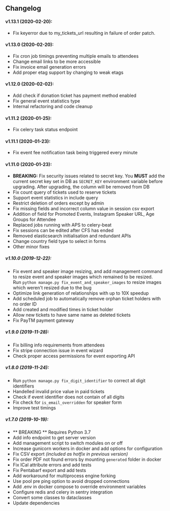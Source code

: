 ## Changelog

#### v1.13.1 (2020-02-20):

- Fix keyerror due to my_tickets_url resulting in failure of order patch.

#### v1.13.0 (2020-02-20):

- Fix cron job timings preventing multiple emails to attendees
- Change email links to be more accessible
- Fix invoice email generation errors
- Add proper etag support by changing to weak etags

#### v1.12.0 (2020-02-02):

- Add check if donation ticket has payment method enabled
- Fix general event statistics type
- Internal refactoring and code cleanup

#### v1.11.2 (2020-01-25):

- Fix celery task status endpoint

#### v1.11.1 (2020-01-23):

- Fix event fee notification task being triggered every minute

#### v1.11.0 (2020-01-23):

- **BREAKING:** Fix security issues related to secret key. You **MUST** add the current secret key set in DB as `SECRET_KEY` environment variable before upgrading. After upgrading, the column will be removed from DB 
- Fix count query of tickets used to reserve tickets
- Support event statistics in include query
- Restrict deletion of orders except by admin
- Fix missing fields and incorrect column value in session csv export
- Addition of field for Promoted Events, Instagram Speaker URL, Age Groups for Attendee
- Replaced jobs running with APS to celery-beat
- Fix sessions can be edited after CFS has ended
- Removed elasticsearch initialisation and redundant APIs
- Change country field type to select in forms
- Other minor fixes

##### v1.10.0 (2019-12-22):

- Fix event and speaker image resizing, and add management command to resize event and speaker images which remained to be resized.  
Run `python manage.py fix_event_and_speaker_images` to resize images which weren't resized due to the bug
- Optimize link generation of relationships with up to 10X speedup
- Add scheduled job to automatically remove orphan ticket holders with no order ID
- Add created and modified times in ticket holder
- Allow new tickets to have same name as deleted tickets
- Fix PayTM payment gateway

##### v1.9.0 (2019-11-28):

- Fix billing info requirements from attendees
- Fix stripe connection issue in event wizard
- Check proper access permissions for event exporting API


##### v1.8.0 (2019-11-24):

- Run `python manage.py fix_digit_identifier` to correct all digit identifiers
- Handelled invalid price value in paid tickets
- Check if event identifier does not contain of all digits
- Fix check for `is_email_overridden` for speaker form
- Improve test timings

##### v1.7.0 (2019-10-19):

- ** BREAKING ** Requires Python 3.7
- Add info endpoint to get server version
- Add management script to switch modules on or off
- Increase gunicorn workers in docker and add options for configuration
- Fix CSV export *(included as hotfix in previous version)*
- Fix order PDF not found errors by mounting `generated` folder in docker
- Fix ICal attribute errors and add tests
- Fix Pentabarf export and add tests
- Add workaround for multiprocess engine forking
- Use pool pre ping option to avoid dropped connections
- Add .env in docker compose to override environment variables
- Configure redis and celery in sentry integration
- Convert some classes to dataclasses
- Update dependencies
